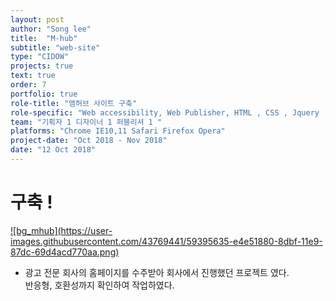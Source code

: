```yaml
---
layout: post
author: "Song lee"
title:  "M-hub"
subtitle: "web-site"
type: "CIDOW"
projects: true
text: true
order: 7
portfolio: true
role-title: "엠허브 사이트 구축"
role-specific: "Web accessibility, Web Publisher, HTML , CSS , Jquery , Javascript , Responsive"
team: "기획자 1 디자이너 1 퍼블리셔 1 "
platforms: "Chrome IE10,11 Safari Firefox Opera"
project-date: "Oct 2018 - Nov 2018"
date: "12 Oct 2018"
---
```


# 구축 !

<a class="img_company" href="http://www.m-hub.co.kr/mhub/index.do" title="엠허브 바로가기">
![bg_mhub](https://user-images.githubusercontent.com/43769441/59395635-e4e51880-8dbf-11e9-87dc-69d4acd770aa.png)
</a>

- 광고 전문 회사의 홈페이지를 수주받아 회사에서 진행했던 프로젝트 였다.<br/>
반응형, 호환성까지 확인하여 작업하였다.<br/>
